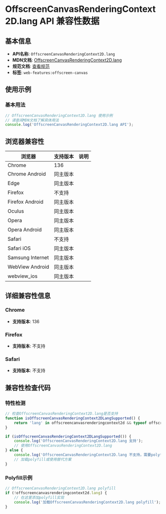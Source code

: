# OffscreenCanvasRenderingContext2D.lang API 兼容性数据

## 基本信息

- **API名称**: `OffscreenCanvasRenderingContext2D.lang`
- **MDN文档**: [OffscreenCanvasRenderingContext2D.lang](https://developer.mozilla.org/docs/Web/API/CanvasRenderingContext2D/lang)
- **规范文档**: [查看规范](https://html.spec.whatwg.org/multipage/canvas.html#dom-context-2d-lang)
- **标签**: `web-features:offscreen-canvas`

## 使用示例

### 基本用法

```javascript
// OffscreenCanvasRenderingContext2D.lang 使用示例
// 请查阅MDN文档了解具体用法
console.log('OffscreenCanvasRenderingContext2D.lang API');
```

## 浏览器兼容性

| 浏览器 | 支持版本 | 说明 |
|--------|----------|------|
| Chrome | 136 |  |
| Chrome Android | 同主版本 |  |
| Edge | 同主版本 |  |
| Firefox | 不支持 |  |
| Firefox Android | 同主版本 |  |
| Oculus | 同主版本 |  |
| Opera | 同主版本 |  |
| Opera Android | 同主版本 |  |
| Safari | 不支持 |  |
| Safari iOS | 同主版本 |  |
| Samsung Internet | 同主版本 |  |
| WebView Android | 同主版本 |  |
| webview_ios | 同主版本 |  |

## 详细兼容性信息

### Chrome

- **支持版本**: 136

### Firefox

- **支持版本**: 不支持

### Safari

- **支持版本**: 不支持

## 兼容性检查代码

### 特性检测

```javascript
// 检查OffscreenCanvasRenderingContext2D.lang是否支持
function isOffscreenCanvasRenderingContext2DLangSupported() {
    return 'lang' in offscreencanvasrenderingcontext2d && typeof offscreencanvasrenderingcontext2d.lang === 'function';
}

if (isOffscreenCanvasRenderingContext2DLangSupported()) {
    console.log('OffscreenCanvasRenderingContext2D.lang 支持');
    // 使用OffscreenCanvasRenderingContext2D.lang
} else {
    console.log('OffscreenCanvasRenderingContext2D.lang 不支持，需要polyfill');
    // 加载polyfill或使用替代方案
}
```

### Polyfill示例

```javascript
// OffscreenCanvasRenderingContext2D.lang polyfill
if (!offscreencanvasrenderingcontext2d.lang) {
    // 在这里添加polyfill实现
    console.log('加载OffscreenCanvasRenderingContext2D.lang polyfill');
}
```

